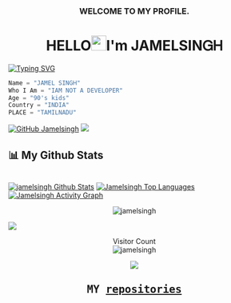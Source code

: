 
<h3 align="center">WELCOME TO MY PROFILE.</h3>
<h1 align="center">HELLO<img src="https://raw.githubusercontent.com/MartinHeinz/MartinHeinz/master/wave.gif"width="30px">I'm JAMELSIΝᏀᎻ</h1>


[![Typing SVG](https://readme-typing-svg.herokuapp.com?color=%2336BCF7&size=25&center=true&lines=WELCOME+TO+MY+PROFILE;Iam+JAMELSINGH;Iam+not+a+programer;From+INDIA+TN)](https://git.io/typing-svg)

```python
Name = "JAMEL SINGᎻ"
Who I Am = "IAM NOT A DEVELOPER"
Age = "90's kids"
Country = "INDIA"
PLACE = "TAMILNADU"
```

[![GitHub Jamelsingh](https://img.shields.io/github/followers/jamelsingh?label=follow&style=social)](https://github.com/jamelsingh)
<a href="https://github.com/jamelsingh/github-profile-views-counter">
    <img src="https://komarev.com/ghpvc/?username=jamelsingh"></a>
  



## 📊 My Github Stats
   <br/><a href="https://github.com/jamelsingh/github-readme-stats"><img alt="jamelsingh Github Stats" src="https://github-readme-stats.vercel.app/api?username=Jamelsingh&show_icons=true&count_private=true&theme=react&hide_border=true&bg_color=0D2117" /></a>
         <a href="https://github.com/jamelsingh/github-readme-stats"><img alt="Jamelsingh Top Languages" src="https://github-readme-stats.vercel.app/api/top-langs/?username=jamelsingh&langs_count=8&count_private=true&layout=compact&theme=react&hide_border=true&bg_color=0D2117" /></a>
         <a href="https://github.com/jamelsingh/github-readme-activity-graph"><img alt="Jamelsingh Activity Graph" src="https://activity-graph.herokuapp.com/graph?username=jamelsingh&bg_color=0D2117&color=5BCDEC&line=5BCDEC&point=FFFFFF&hide_border=true" /></a>
         <p style="margin:10px;" align="center"><img align="center" src="https://github-readme-streak-stats.herokuapp.com/?user=jamelsingh&theme=chartreuse-dark" alt="jamelsingh" /></p>


![](https://github-readme-stats.vercel.app/api?username=jamelsingh&show_icons=true&bg_color=114,fc00ff,00dbde&title_color=fff&text_color=00fff)

<p align="center"> Visitor Count </br><style="margin:10px;" align="center"><img align="center" src="https://profile-counter.glitch.me/{jamelsingh}/count.svg" alt="jamelsingh"theme=chartreuse-dark"/></p>

<p align="center">
<img src="https://spotify-github-profile.vercel.app/api/view?uid=31sjai37ozrfvr4mgmkafk5tv3uy&cover_image=true&theme=novatorem">

## <div align="center"><samp> MY [repositories](https://github.com/jamelsingh?tab=repositories)</samp></div>
